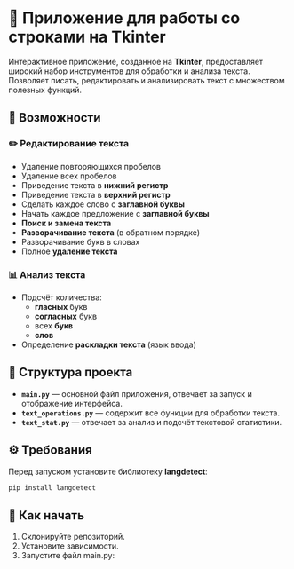 # 📝 Приложение для работы со строками на Tkinter

Интерактивное приложение, созданное на **Tkinter**, предоставляет широкий набор инструментов для обработки и анализа текста. Позволяет писать, редактировать и анализировать текст с множеством полезных функций.

## 🎯 Возможности

### ✏️ Редактирование текста
- Удаление повторяющихся пробелов
- Удаление всех пробелов
- Приведение текста в **нижний регистр**
- Приведение текста в **верхний регистр**
- Сделать каждое слово с **заглавной буквы**
- Начать каждое предложение с **заглавной буквы**
- **Поиск и замена текста**
- **Разворачивание текста** (в обратном порядке)
- Разворачивание букв в словах
- Полное **удаление текста**

### 📊 Анализ текста
- Подсчёт количества:
  - **гласных** букв
  - **согласных** букв
  - всех **букв**
  - **слов**
- Определение **раскладки текста** (язык ввода)

## 📁 Структура проекта
- **`main.py`** — основной файл приложения, отвечает за запуск и отображение интерфейса.
- **`text_operations.py`** — содержит все функции для обработки текста.
- **`text_stat.py`** — отвечает за анализ и подсчёт текстовой статистики.

## ⚙️ Требования
Перед запуском установите библиотеку **langdetect**:
```bash
pip install langdetect
```

## 🚀 Как начать
1. Склонируйте репозиторий.
2. Установите зависимости.
3. Запустите файл main.py:
